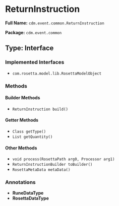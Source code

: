 # ReturnInstruction

**Full Name:** `cdm.event.common.ReturnInstruction`

**Package:** `cdm.event.common`

## Type: Interface

### Implemented Interfaces

- `com.rosetta.model.lib.RosettaModelObject`

### Methods

#### Builder Methods

- `ReturnInstruction build()`

#### Getter Methods

- `Class getType()`
- `List getQuantity()`

#### Other Methods

- `void process(RosettaPath arg0, Processor arg1)`
- `ReturnInstructionBuilder toBuilder()`
- `RosettaMetaData metaData()`

### Annotations

- **RuneDataType**
- **RosettaDataType**

